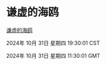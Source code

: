 # 谦虚的海鸥
[谦虚的海鸥](http://219.139.197.74:56308/qxdho/course/base/hotlink/index.php)

2024年 10月 31日 星期四 19:30:01 CST

2024年 10月 31日 星期四 11:30:01 GMT

